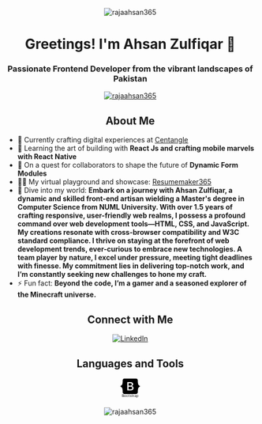 <p align="center">
  <img src="https://komarev.com/ghpvc/?username=rajaahsan365&label=Profile%20views&color=0e75b6&style=flat" alt="rajaahsan365" />
</p>

<h1 align="center">Greetings! I'm Ahsan Zulfiqar 👋</h1>
<h3 align="center">Passionate Frontend Developer from the vibrant landscapes of Pakistan</h3>

<p align="center">
  <a href="https://github.com/ryo-ma/github-profile-trophy">
    <img src="https://github-profile-trophy.vercel.app/?username=rajaahsan365" alt="rajaahsan365" />
  </a>
</p>

<h2 align="center">About Me</h2>

- 🚀 Currently crafting digital experiences at [Centangle](http://sif.hostober.pk/)
- 🌱 Learning the art of building with **React Js and crafting mobile marvels with React Native**
- 🤝 On a quest for collaborators to shape the future of **Dynamic Form Modules**
- 👨‍💻 My virtual playground and showcase: [Resumemaker365](https://resumemaker365.netlify.app/)
- 💬 Dive into my world: **Embark on a journey with Ahsan Zulfiqar, a dynamic and skilled front-end artisan wielding a Master's degree in Computer Science from NUML University. With over 1.5 years of crafting responsive, user-friendly web realms, I possess a profound command over web development tools—HTML, CSS, and JavaScript. My creations resonate with cross-browser compatibility and W3C standard compliance. I thrive on staying at the forefront of web development trends, ever-curious to embrace new technologies. A team player by nature, I excel under pressure, meeting tight deadlines with finesse. My commitment lies in delivering top-notch work, and I’m constantly seeking new challenges to hone my craft.**
- ⚡ Fun fact: **Beyond the code, I’m a gamer and a seasoned explorer of the Minecraft universe.**

<h2 align="center">Connect with Me</h2>

<p align="center">
  <a href="https://www.linkedin.com/in/raja-ahsan-11aa4222b" target="blank">
    <img src="https://raw.githubusercontent.com/rahuldkjain/github-profile-readme-generator/master/src/images/icons/Social/linked-in-alt.svg" alt="LinkedIn" height="30" width="40" />
  </a>
</p>

<h2 align="center">Languages and Tools</h2>

<p align="center">
  <img src="https://raw.githubusercontent.com/devicons/devicon/master/icons/bootstrap/bootstrap-plain-wordmark.svg" alt="Bootstrap" width="40" height="40"/>
  <!-- Add other icons here -->
</p>

<p align="center">
  <img align="center" src="https://github-readme-stats.vercel.app/api/top-langs?username=rajaahsan365&show_icons=true&locale=en&layout=compact" alt="rajaahsan365" />
</p>
